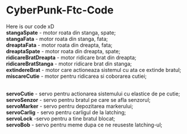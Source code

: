 # CyberPunk-Ftc-Code </br>
Here is our code xD </br>
**stangaSpate** - motor roata din stanga, spate; </br>
**stangaFata** - motor roata din stanga, fata; </br>
**dreaptaFata** - motor roata din dreapta, fata; </br>
**dreaptaSpate** - motor roata din dreapta, spate; </br>
**ridicareBratDreapta** - motor ridicare brat din dreapta; </br>
**ridicareBratStanga** - motor ridicare brat din stanga; </br>
**extindereBrat** - motor care actioneaza sistemul cu ata ce extinde bratul; </br>
**miscareCutie** - motor pentru ridicarea si coborarea cutiei; </br> </br>

**servoCutie** - servo pentru actionarea sistemului cu elastice de pe cutie; </br>
**servoSenzor** - servo pentru bratul pe care se afla senzorul; </br>
**servoMarker** - servo pentru depozitarea markerului; </br>
**servoCarlig** - servo pentru carligul de la latching; </br>
**servoLock** -servo pentru a tine bratul blocat; </br>
**servoBob** - servo pentru meme dupa ce ne reuseste latching-ul; </br>
